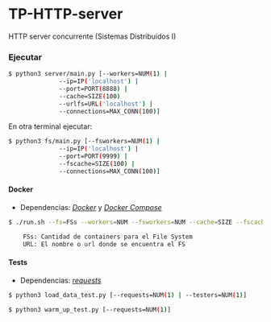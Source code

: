 # TP-HTTP-server

HTTP server concurrente (Sistemas Distribuidos I)

### Ejecutar

```bash
$ python3 server/main.py [--workers=NUM(1) |
			  --ip=IP('localhost') |
			  --port=PORT(8888) |
			  --cache=SIZE(100)
			  --urlfs=URL('localhost') |
			  --connections=MAX_CONN(100)]
```
En otra terminal ejecutar:

```bash
$ python3 fs/main.py [--fsworkers=NUM(1) |
		      --ip=IP('localhost') |
		      --port=PORT(9999) | 
		      --fscache=SIZE(100) |
		      --connections=MAX_CONN(100)]
```

#### Docker

- Dependencias: [_Docker_](https://docs.docker.com/install/) y [_Docker Compose_](https://docs.docker.com/compose/install/)

```bash
$ ./run.sh --fs=FSs --workers=NUM --fsworkers=NUM --cache=SIZE --fscache=SIZE [--urlfs=URL('http_fs_')]

	FSs: Cantidad de containers para el File System
	URL: El nombre o url donde se encuentra el FS
```

#### Tests

- Dependencias: [_requests_](http://www.python-requests.org/en/master/)

```bash
$ python3 load_data_test.py [--requests=NUM(1) | --testers=NUM(1)]

$ python3 warm_up_test.py [--requests=NUM(1)]
```

